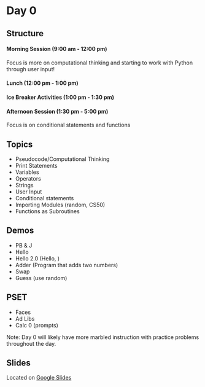 # Day 0

## Structure
#### Morning Session (9:00 am - 12:00 pm)
Focus is more on computational thinking and starting to work with Python through user input!

#### Lunch (12:00 pm - 1:00 pm)

#### Ice Breaker Activities (1:00 pm - 1:30 pm)

#### Afternoon Session (1:30 pm - 5:00 pm)
Focus is on conditional statements and functions


## Topics
- Pseudocode/Computational Thinking
- Print Statements
- Variables
- Operators
- Strings
- User Input
- Conditional statements
- Importing Modules (random, CS50)
- Functions as Subroutines

## Demos
- PB & J
- Hello
- Hello 2.0 (Hello, <name>)
- Adder (Program that adds two numbers)
- Swap
- Guess (use random)

## PSET
- Faces
- Ad Libs
- Calc 0 (prompts)

Note: Day 0 will likely have more marbled instruction with practice problems throughout the day.

## Slides
Located on [Google Slides](https://docs.google.com/presentation/d/1cTCfZljhB02est1YWZlMh5ds1YS-VhQx2MytnHENvDA/edit?usp=sharing)
